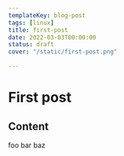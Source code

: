 ```yaml
---
templateKey: blog-post
tags: [linux]
title: first-post 
date: 2022-03-03T00:00:00
status: draft
cover: "/static/first-post.png"

---
```


# First post

## Content

foo bar baz

